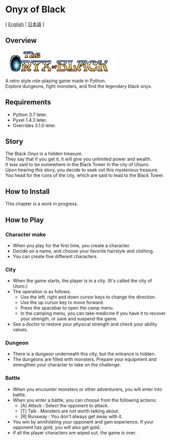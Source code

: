 # Onyx of Black

[ [Engligh](README.md) | [日本語](README.ja.md) ]


## Overview

<img src="images/OnyxOfBlack_logo.png">

A retro style role-playing game made in Python.  
Explore dungeons, fight monsters, and find the legendary black onyx.  

## Requirements

- Python 3.7 leter.
- Pyxel 1.4.3 leter.
- Overrides 3.1.0 leter.

## Story

The Black Onyx is a hidden treasure.  
They say that if you get it, it will give you unlimited power and wealth.  
It was said to be somewhere in the Black Tower in the city of Utsuro.  
Upon hearing this story, you decide to seek out this mysterious treasure.  
You head for the ruins of the city, which are said to lead to the Black Tower.  

## How to Install

This chapter is a work in progress.  

## How to Play

### Character make

- When you play for the first time, you create a character.
- Decide on a name, and choose your favorite hairstyle and clothing.
- You can create five different characters.

### City

- When the game starts, the player is in a city. (It's called the city of Uturo.)
- The operation is as follows:
    - Use the left, right and down cursor keys to change the direction.
    - Use the up cursor key to move forward.
    - Press the spacebar to open the camp menu.
    - In the camping menu, you can take medicine if you have it to recover your strength, or save and suspend the game.
- See a doctor to restore your physical strength and check your ability values.

### Dungeon

- There is a dungeon underneath this city, but the entrance is hidden.
- The dungeons are filled with monsters. Prepare your equipment and strengthen your character to take on the challenge.

### Battle

- When you encounter monsters or other adventurers, you will enter into battle.
- When you enter a battle, you can choose from the following actions:
    - [A] Attack : Select the opponent to attack.
    - [T] Talk : Monsters are not worth talking about.
    - [R] Runaway : You don't always get away with it.
- You win by annihilating your opponent and gain experience. If your opponent has gold, you will also get gold.
- If all the player characters are wiped out, the game is over.


